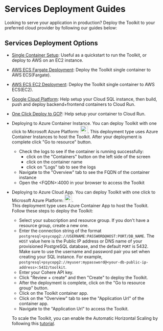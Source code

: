 # Services Deployment Guides

Looking to serve your application in production? Deploy the Toolkit to your preferred cloud provider by following our guides below:

## Services Deployment Options
- [Single Container Setup](deployment_guides/single_container.md): Useful as a quickstart to run the Toolkit, or deploy to AWS on an EC2 instance.
- [AWS ECS Fargate Deployment](deployment_guides/aws_ecs_single_container.md): Deploy the Toolkit single container to AWS ECS(Fargate).
- [AWS ECS EC2 Deployment](deployment_guides/aws_ecs_single_container_ec2.md): Deploy the Toolkit single container to AWS ECS(EC2).
- [Google Cloud Platform](deployment_guides/gcp_deployment.md): Help setup your Cloud SQL instance, then build, push and deploy backend+frontend containers to Cloud Run.
- [One Click Deploy to GCP](deployment_guides/gcp_one_click_deployment.md): Help setup your container to Cloud Run.
- Deploying to Azure Container Instance. You can deploy Toolkit with one click to Microsoft Azure Platform: [<img src="https://aka.ms/deploytoazurebutton" height="24px">](https://portal.azure.com/#create/Microsoft.Template/uri/https%3A%2F%2Fraw.githubusercontent.com%2Fcohere-ai%2Fcohere-toolkit%2Fmain%2Fazuredeploy.json).
  This deployment type uses Azure Container Instances to host the Toolkit. After your deployment is complete click "Go to resource" button.
   - Check the logs to see if the container is running successfully:
      - click on the "Containers" button on the left side of the screen
      - click on the container name
      - click on "Logs" tab to see the logs
   - Navigate to the "Overview" tab to see the FQDN of the container instance
   - Open the \<FQDN\>:4000 in your browser to access the Toolkit
- Deploying to Azure Cloud App. You can deploy Toolkit with one click to Microsoft Azure Platform: [<img src="https://aka.ms/deploytoazurebutton" height="24px">](https://portal.azure.com/#create/Microsoft.Template/uri/https%3A%2F%2Fraw.githubusercontent.com%2Fcohere-ai%2Fcohere-toolkit%2Fmain%2Fazuredeploy.hpa.json).  
  This deployment type uses Azure Container App to host the Toolkit. Follow these steps to deploy the Toolkit:
   - Select your subscription and resource group. If you don't have a resource group, create a new one.
   - Enter the connection string of the format `postgresql+psycopg2://USERNAME:PASSWORD@HOST:PORT/DB_NAME`. 
      The `HOST` value here is the Public IP address or DNS name of your provisioned PostgreSQL database, and the default `PORT` is 5432. 
      Make sure to use the username and password pair you set when creating your SQL instance. For example, `postgresql+psycopg2://myuser:mypassword@<your-db-public-ip-address>:5432/toolkit`.
   - Enter your Cohere API key.
   - Click "Review + create" and then "Create" to deploy the Toolkit.
   - After the deployment is complete, click on the "Go to resource group" button.
   - Click on the Toolkit container app.
   - Click on the "Overview" tab to see the "Application Url" of the container app.
   - Navigate to the "Application Url" to access the Toolkit.
  
   To scale the Toolkit, you can enable the Automatic Horizontal Scaling by following this [tutorial](https://learn.microsoft.com/en-us/azure/container-apps/tutorial-scaling).

    

